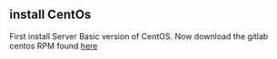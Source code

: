 ## install CentOs

First install Server Basic version of CentOS.
Now download the gitlab centos RPM found [here](https://www.gitlab.com/downloads/)
